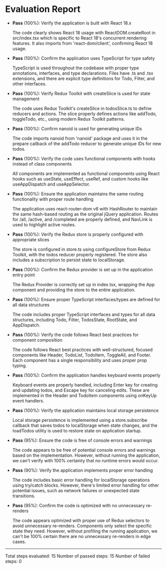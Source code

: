 # Evaluation Report

- **Pass** (100%): Verify the application is built with React 18.x
  
  The code clearly shows React 18 usage with ReactDOM.createRoot in src/index.tsx which is specific to React 18's concurrent rendering features. It also imports from 'react-dom/client', confirming React 18 usage.

- **Pass** (100%): Confirm the application uses TypeScript for type safety
  
  TypeScript is used throughout the codebase with proper type annotations, interfaces, and type declarations. Files have .ts and .tsx extensions, and there are explicit type definitions for Todo, Filter, and other interfaces.

- **Pass** (100%): Verify Redux Toolkit with createSlice is used for state management
  
  The code uses Redux Toolkit's createSlice in todosSlice.ts to define reducers and actions. The slice properly defines actions like addTodo, toggleTodo, etc., using modern Redux Toolkit patterns.

- **Pass** (100%): Confirm nanoid is used for generating unique IDs
  
  The code imports nanoid from 'nanoid' package and uses it in the prepare callback of the addTodo reducer to generate unique IDs for new todos.

- **Pass** (100%): Verify the code uses functional components with hooks instead of class components
  
  All components are implemented as functional components using React hooks such as useState, useEffect, useRef, and custom hooks like useAppDispatch and useAppSelector.

- **Pass** (100%): Ensure the application maintains the same routing functionality with proper route handling
  
  The application uses react-router-dom v6 with HashRouter to maintain the same hash-based routing as the original jQuery application. Routes for /all, /active, and /completed are properly defined, and NavLink is used to highlight active routes.

- **Pass** (100%): Verify the Redux store is properly configured with appropriate slices
  
  The store is configured in store.ts using configureStore from Redux Toolkit, with the todos reducer properly registered. The store also includes a subscription to persist state to localStorage.

- **Pass** (100%): Confirm the Redux provider is set up in the application entry point
  
  The Redux Provider is correctly set up in index.tsx, wrapping the App component and providing the store to the entire application.

- **Pass** (100%): Ensure proper TypeScript interfaces/types are defined for all data structures
  
  The code includes proper TypeScript interfaces and types for all data structures, including Todo, Filter, TodosState, RootState, and AppDispatch.

- **Pass** (100%): Verify the code follows React best practices for component composition
  
  The code follows React best practices with well-structured, focused components like Header, TodoList, TodoItem, ToggleAll, and Footer. Each component has a single responsibility and uses proper prop typing.

- **Pass** (100%): Confirm the application handles keyboard events properly
  
  Keyboard events are properly handled, including Enter key for creating and updating todos, and Escape key for canceling edits. These are implemented in the Header and TodoItem components using onKeyUp event handlers.

- **Pass** (100%): Verify the application maintains local storage persistence
  
  Local storage persistence is implemented using a store.subscribe callback that saves todos to localStorage when state changes, and the loadTodos utility is used to restore state on application startup.

- **Pass** (95%): Ensure the code is free of console errors and warnings
  
  The code appears to be free of potential console errors and warnings based on the implementation. However, without running the application, we can't verify with 100% certainty that no runtime errors would occur.

- **Pass** (90%): Verify the application implements proper error handling
  
  The code includes basic error handling for localStorage operations using try/catch blocks. However, there's limited error handling for other potential issues, such as network failures or unexpected state transitions.

- **Pass** (95%): Confirm the code is optimized with no unnecessary re-renders
  
  The code appears optimized with proper use of Redux selectors to avoid unnecessary re-renders. Components only select the specific state they need. However, without profiling the running application, we can't be 100% certain there are no unnecessary re-renders in edge cases.

---

Total steps evaluated: 15
Number of passed steps: 15
Number of failed steps: 0